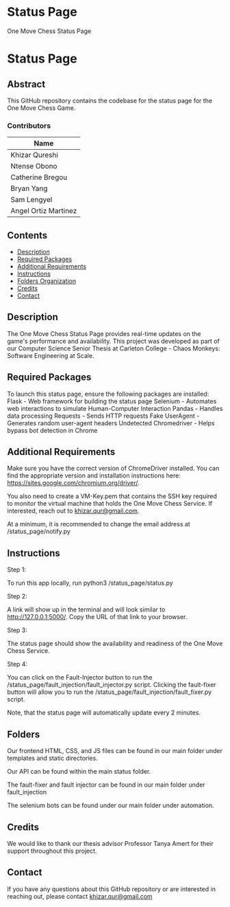 # Status Page
One Move Chess Status Page

# Status Page

## Abstract

This GitHub repository contains the codebase for the status page for the One Move Chess Game. 


### Contributors

| Name                  | 
| --------------        | 
| Khizar Qureshi        | 
| Ntense Obono          |
| Catherine Bregou      |  
| Bryan Yang            | 
| Sam Lengyel           | 
| Angel Ortiz Martinez  | 



## Contents

- [Description](#description)
- [Required Packages](#Required-Packages)
- [Additional Requirements](#Additional-Requirements)
- [Instructions](#instructions)
- [Folders Organization](#folders)
- [Credits](#credits)
- [Contact](#Contact)



## Description

The One Move Chess Status Page provides real-time updates on the game's performance and availability. This project was developed as part of our Computer Science Senior Thesis at Carleton College - Chaos Monkeys: Software Engineering at Scale.

## Required Packages
To launch this status page, ensure the following packages are installed: 
Flask - Web framework for building the status page 
Selenium - Automates web interactions to simulate Human-Computer Interaction
Pandas - Handles data processing
Requests - Sends HTTP requests
Fake UserAgent - Generates random user-agent headers
Undetected Chromedriver - Helps bypass bot detection in Chrome

## Additional Requirements
Make sure you have the correct version of ChromeDriver installed. You can find the appropriate version and installation instructions here: https://sites.google.com/chromium.org/driver/.

You also need to create a VM-Key.pem that contains the SSH key required to monitor the virtual machine that holds the One Move Chess Service. If interested, reach out to khizar.qur@gmail.com. 

At a minimum, it is recommended to change the email address at /status_page/notify.py
## Instructions
Step 1:

To run this app locally, run python3 /status_page/status.py

Step 2: 

A link will show up in the terminal and will look similar to http://127.0.0.1:5000/. Copy the URL of that link to your browser.

Step 3: 

The status page should show the availability and readiness of the One Move Chess Service.

Step 4:

You can click on the Fault-Injector button to run the /status_page/fault_injection/fault_injector.py script. Clicking the fault-fixer button will allow you to run the /status_page/fault_injection/fault_fixer.py script. 

Note, that the status page will automatically update every 2 minutes. 
## Folders
Our frontend HTML, CSS, and JS files can be found in our main folder under templates and static directories. 

Our API can be found within the main status folder. 

The fault-fixer and fault injector can be found in our main folder under fault_injection

The selenium bots can be found under our main folder under automation.

## Credits
We would like to thank our thesis advisor Professor Tanya Amert for their support throughout this project. 

## Contact
If you have any questions about this GitHub repository or are interested in reaching out, please contact khizar.qur@gmail.com
